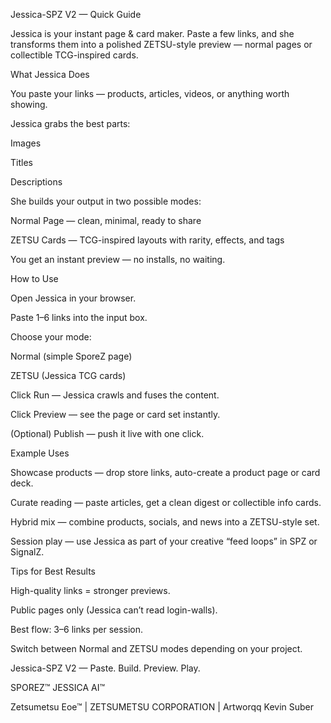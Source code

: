Jessica-SPZ V2 — Quick Guide

Jessica is your instant page & card maker.
Paste a few links, and she transforms them into a polished ZETSU-style preview — normal pages or collectible TCG-inspired cards.

What Jessica Does

You paste your links — products, articles, videos, or anything worth showing.

Jessica grabs the best parts:

Images

Titles

Descriptions

She builds your output in two possible modes:

Normal Page — clean, minimal, ready to share

ZETSU Cards — TCG-inspired layouts with rarity, effects, and tags

You get an instant preview — no installs, no waiting.

How to Use

Open Jessica in your browser.

Paste 1–6 links into the input box.

Choose your mode:

Normal (simple SporeZ page)

ZETSU (Jessica TCG cards)

Click Run — Jessica crawls and fuses the content.

Click Preview — see the page or card set instantly.

(Optional) Publish — push it live with one click.

Example Uses

Showcase products — drop store links, auto-create a product page or card deck.

Curate reading — paste articles, get a clean digest or collectible info cards.

Hybrid mix — combine products, socials, and news into a ZETSU-style set.

Session play — use Jessica as part of your creative “feed loops” in SPZ or SignalZ.

Tips for Best Results

High-quality links = stronger previews.

Public pages only (Jessica can’t read login-walls).

Best flow: 3–6 links per session.

Switch between Normal and ZETSU modes depending on your project.

Jessica-SPZ V2 — Paste. Build. Preview. Play.

SPOREZ™
JESSICA AI™

Zetsumetsu Eoe™ | ZETSUMETSU CORPORATION | Artworqq Kevin Suber


